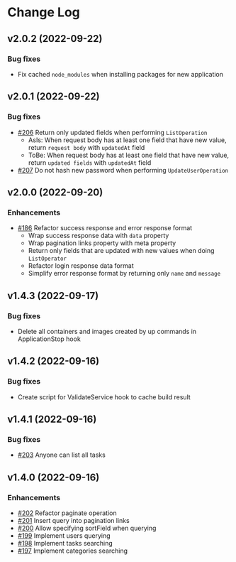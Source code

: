 # Change Log

## v2.0.2 (2022-09-22)

### Bug fixes

- Fix cached `node_modules` when installing packages for new application

## v2.0.1 (2022-09-22)

### Bug fixes

- [#206](https://github.com/tiennguyendang/task-manager-api/issues/206) Return only updated fields when performing `ListOperation`
  - AsIs: When request body has at least one field that have new value, return `request body` with `updatedAt` field
  - ToBe: When request body has at least one field that have new value, return `updated fields` with `updatedAt` field
- [#207](https://github.com/tiennguyendang/task-manager-api/issues/207) Do not hash new password when performing `UpdateUserOperation`

## v2.0.0 (2022-09-20)

### Enhancements

- [#186](https://github.com/tiennguyendang/task-manager-api/issues/186) Refactor success response and error response format
  - Wrap success response data with `data` property
  - Wrap pagination links property with meta property
  - Return only fields that are updated with new values when doing `ListOperator`
  - Refactor login response data format
  - Simplify error response format by returning only `name` and `message`

## v1.4.3 (2022-09-17)

### Bug fixes

- Delete all containers and images created by up commands in ApplicationStop hook

## v1.4.2 (2022-09-16)

### Bug fixes

- Create script for ValidateService hook to cache build result

## v1.4.1 (2022-09-16)

### Bug fixes

- [#203](https://github.com/tiennguyendang/task-manager-api/issues/203) Anyone can list all tasks

## v1.4.0 (2022-09-16)

### Enhancements

- [#202](https://github.com/tiennguyendang/task-manager-api/issues/202) Refactor paginate operation
- [#201](https://github.com/tiennguyendang/task-manager-api/issues/201) Insert query into pagination links
- [#200](https://github.com/tiennguyendang/task-manager-api/issues/200) Allow specifying sortField when querying
- [#199](https://github.com/tiennguyendang/task-manager-api/issues/199) Implement users querying
- [#198](https://github.com/tiennguyendang/task-manager-api/issues/198) Implement tasks searching
- [#197](https://github.com/tiennguyendang/task-manager-api/issues/197) Implement categories searching
